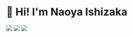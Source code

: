# 👋 Hi! I'm Naoya Ishizaka

![](https://raw.githubusercontent.com/noah-00/noah-00/master/profile-summary-card-output/dracula/0-profile-details.svg)
![](https://raw.githubusercontent.com/noah-00/noah-00/master/profile-summary-card-output/dracula/2-most-commit-language.svg)
![](https://raw.githubusercontent.com/noah-00/noah-00/master/profile-summary-card-output/dracula/3-stats.svg)
